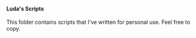 #### Luda's Scripts
This folder contains scripts that I've written for personal use. Feel free to copy.